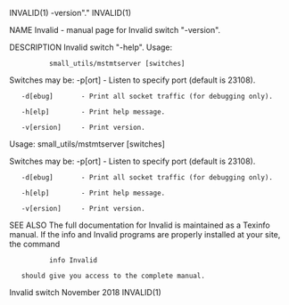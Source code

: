 INVALID(1)                                                                                       -version"."                                                                                       INVALID(1)



NAME
       Invalid - manual page for Invalid switch "-version".

DESCRIPTION
       Invalid switch "-help".  Usage:

              small_utils/mstmtserver [switches]

   Switches may be:
       -p[ort] <port> - Listen to specify port (default is 23108).

       -d[ebug]       - Print all socket traffic (for debugging only).

       -h[elp]        - Print help message.

       -v[ersion]     - Print version.

   Usage:
              small_utils/mstmtserver [switches]

   Switches may be:
       -p[ort] <port> - Listen to specify port (default is 23108).

       -d[ebug]       - Print all socket traffic (for debugging only).

       -h[elp]        - Print help message.

       -v[ersion]     - Print version.

SEE ALSO
       The full documentation for Invalid is maintained as a Texinfo manual.  If the info and Invalid programs are properly installed at your site, the command

              info Invalid

       should give you access to the complete manual.



Invalid switch                                                                                  November 2018                                                                                      INVALID(1)
